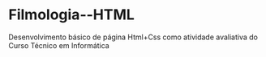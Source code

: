 # Filmologia--HTML
Desenvolvimento básico de página Html+Css como atividade avaliativa do Curso Técnico em Informática
